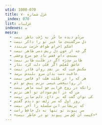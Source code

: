 ```yaml
---
utid: 1000-070
title: غزل شماره ۷۰
_index: 070
list: غزلیات
indexes: ت
mesra:
  - مردُمِ دیده ما جُز به رُخَت ناظر نیست
  - دلِ سرگشته‌ی ما غیر تو را ذاکر نیست
  - اشکم اِحرامِ طوافِ حَرَمت می‌بندد
  - گر چه از خونِ دل ریش دمی طاهر نیست
  - بسته‌ی دامِ قفس باد چو مرغ وحشی
  - طایر سِدرَه اگر در طلَبت طایر نیست
  - عاشق مُفلِس اگر قلبِ دلت کرد نثار
  - مکنش عیب که بر نقدِ روان قادر نیست
  - عاقبت دست بدان سرو بلندش برسد
  - هر که را در طلبَت همّت او قاصر نیست
  - از روانبخشی عیسی نزنم پیشِ تو دَم
  - زانکه در روح فزایی چو لبت ماهر نیست
  - من که در آتش سودای تو آهی نزنم
  - کی توان گفت که بر داغ، دلم صابر نیست
  - روز اول که سر زلف تو دیدم گفتم
  - که پریشانی این سلسله را آخر نیست
  - سر پیوند تو تنها نه دل حافظ راست
  - «کیست آن کِش سر پیوند تو در خاطر نیست»*
---
```

